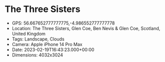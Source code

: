 # The Three Sisters

- GPS: 56.667652777777775,-4.986552777777778
- Location: The Three Sisters, Glen Coe, Ben Nevis & Glen Coe, Scotland, United Kingdom
- Tags: Landscape, Clouds
- Camera: Apple iPhone 14 Pro Max
- Date: 2023-02-19T16:43:23.000+00:00
- Dimensions: 4032x3024
